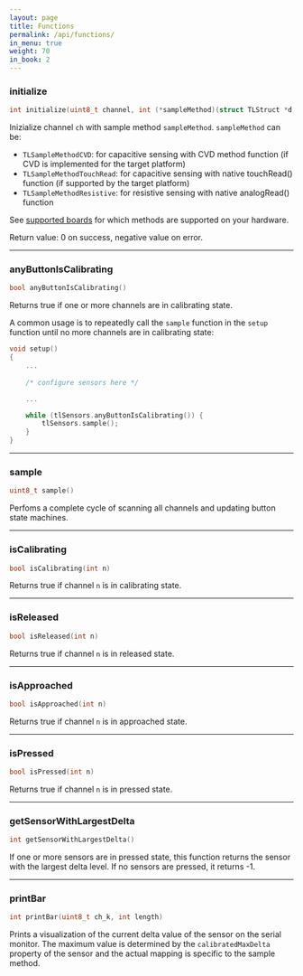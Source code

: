 ```yaml
---
layout: page
title: Functions
permalink: /api/functions/
in_menu: true
weight: 70
in_book: 2
---
```


### initialize

```C++
int initialize(uint8_t channel, int (*sampleMethod)(struct TLStruct *d, uint8_t nSensors, uint8_t ch))
```
Inizialize channel `ch` with sample method `sampleMethod`. `sampleMethod` can be:
* `TLSampleMethodCVD`: for capacitive sensing with CVD method function (if CVD is implemented for the target platform)
* `TLSampleMethodTouchRead`: for capacitive sensing with native touchRead() function (if supported by the target platform)
* `TLSampleMethodResistive`: for resistive sensing with native analogRead() function

See [supported boards](../../getting-started/supported-boards/) for which methods are supported on your hardware.

Return value: 0 on success, negative value on error.

---

### anyButtonIsCalibrating

```C++
bool anyButtonIsCalibrating()
```
Returns true if one or more channels are in calibrating state. 

A common usage is to repeatedly call the `sample` function in the ```setup``` function until no more
channels are in calibrating state:

```C++
void setup() 
{
	... 
	
	/* configure sensors here */

	...

	while (tlSensors.anyButtonIsCalibrating()) {
		tlSensors.sample();
	}
}
```

---

### sample

```C++
uint8_t sample()
```
Perfoms a complete cycle of scanning all channels and updating button state machines.

---

### isCalibrating

```C++
bool isCalibrating(int n)
```
Returns true if channel `n` is in calibrating state.

---

### isReleased

```C++
bool isReleased(int n)
```
Returns true if channel `n` is in released state.

---

### isApproached

```C++
bool isApproached(int n)
```
Returns true if channel `n` is in approached state.

---

### isPressed

```C++
bool isPressed(int n)
```
Returns true if channel `n` is in pressed state.

---

### getSensorWithLargestDelta

```C++
int getSensorWithLargestDelta()
```
If one or more sensors are in pressed state, this function returns the sensor
with the largest delta level. If no sensors are pressed, it returns -1.

---

### printBar
```C++
int printBar(uint8_t ch_k, int length)
```

Prints a visualization of the current delta value of the sensor on the serial
monitor. The maximum value is determined by the ```calibratedMaxDelta```
property of the sensor and the actual mapping is specific to the sample method.

